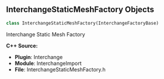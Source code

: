 ## InterchangeStaticMeshFactory Objects

```python
class InterchangeStaticMeshFactory(InterchangeFactoryBase)
```

Interchange Static Mesh Factory

**C++ Source:**

- **Plugin**: Interchange
- **Module**: InterchangeImport
- **File**: InterchangeStaticMeshFactory.h

<a id="unreal.InterchangeCineCameraActorFactory"></a>